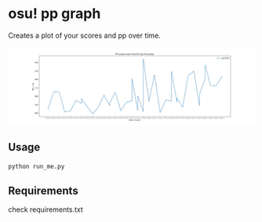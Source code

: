 # osu! pp graph
Creates a plot of your scores and pp over time.

![sample image](https://raw.githubusercontent.com/lekdan49/osu-score-graph/master/sample_image.png)

## Usage

```python
python run_me.py
```



## Requirements
check requirements.txt